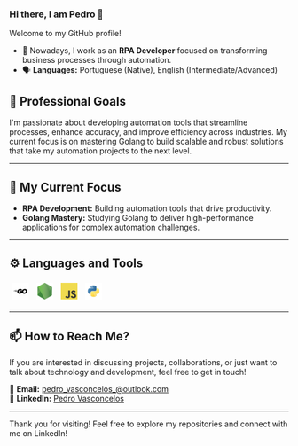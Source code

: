### Hi there, I am Pedro 👋

Welcome to my GitHub profile!

- 💼 Nowadays, I work as an **RPA Developer** focused on transforming business processes through automation.
- 🗣️ **Languages:** Portuguese (Native), English (Intermediate/Advanced)

## 🌟 Professional Goals
I'm passionate about developing automation tools that streamline processes, enhance accuracy, and improve efficiency across industries. My current focus is on mastering Golang to build scalable and robust solutions that take my automation projects to the next level.

---

## 🚀 My Current Focus
- **RPA Development:** Building automation tools that drive productivity.
- **Golang Mastery:** Studying Golang to deliver high-performance applications for complex automation challenges.

---

## ⚙️ Languages and Tools
<span>
	<img title="Go" height="30" style="padding: 5px;" src="https://raw.githubusercontent.com/github/explore/80688e429a7d4ef2fca1e82350fe8e3517d3494d/topics/go/go.png" />
	<img title="Node.js"     height="30" style="padding: 5px;" src="https://raw.githubusercontent.com/github/explore/80688e429a7d4ef2fca1e82350fe8e3517d3494d/topics/nodejs/nodejs.png" />
	<img title="JavaScript" height="30" style="padding: 5px;" src="https://raw.githubusercontent.com/github/explore/80688e429a7d4ef2fca1e82350fe8e3517d3494d/topics/javascript/javascript.png" />
	<img title="Python"     height="30" style="padding: 5px;" src="https://raw.githubusercontent.com/github/explore/80688e429a7d4ef2fca1e82350fe8e3517d3494d/topics/python/python.png" />
</span>

---

## 📫 How to Reach Me?
If you are interested in discussing projects, collaborations, or just want to talk about technology and development, feel free to get in touch!

📧 **Email:** [pedro_vasconcelos_@outlook.com](mailto:pedro_vasconcelos_@outlook.com)  
🔗 **LinkedIn:** [Pedro Vasconcelos](https://linkedin.com/in/pedro-lucas-vasconcelos-62a683229/)

---

Thank you for visiting! Feel free to explore my repositories and connect with me on LinkedIn!
